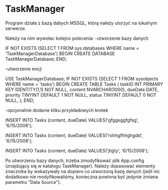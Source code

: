 # TaskManager

Program działa z bazą dabych MSSQL, którą należy utorzyć na lokalnym serwerze.

Należy na nim wywołac kolejno polecenia:
-utworzenie bazy danych

IF NOT EXISTS (SELECT 1 FROM sys.databases WHERE name = 'TaskManagerDatabase') 
	BEGIN
		CREATE DATABASE TaskManagerDatabase;
	END;



-utworzenie encji

USE TaskManagerDatabase;
IF NOT EXISTS (SELECT 1 FROM sysobjects WHERE name = 'tasks')
	BEGIN
		CREATE TABLE Tasks (
			taskID INT PRIMARY KEY IDENTITY(1,1) NOT NULL,
			content NVARCHAR(1000),
			dueDate DATE,
			priority TINYINT DEFAULT 1 NOT NULL,
			status TINYINT DEFAULT 0 NOT NULL,
		);
	END;



-opcjonalnie dodanie kilku przykładowych krotek

INSERT INTO Tasks (content, dueDate)
	VALUES('gfggsggfgfsg', '6/15/2008');

INSERT INTO Tasks (content, dueDate)
	VALUES('rshhgfhhghgdd', '6/15/2008');

INSERT INTO Tasks (content, dueDate)
	VALUES('jhjjty', '6/15/2008');
  
  
  
Po utworzeniu bazy danych, trzeba zmodyfikować plik App.config (znajdujący się w katalogu TaskManager).
Należy dopasować elementy znacznika <connectionStrings> by wskazywały na dopiero co utworzoną bazę danych (jeśli nic dodatkowo
nie modyfikowaliśmy, konieczna powinna być jedynie zmiana parametru "Data Source").
